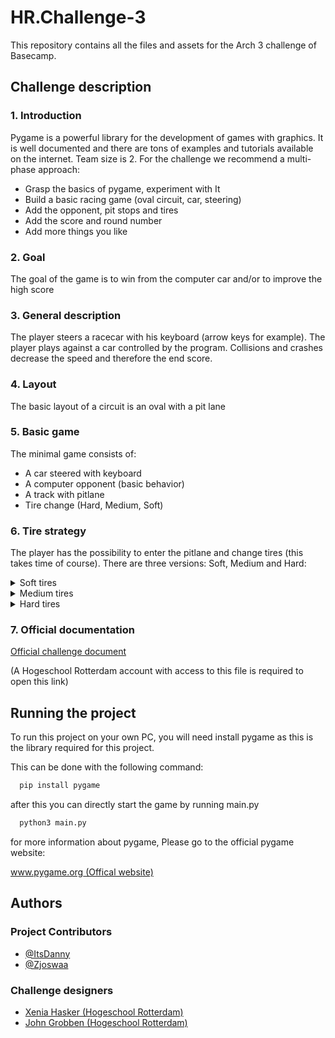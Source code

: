 
# HR.Challenge-3

This repository contains all the files and assets for the Arch 3 challenge of Basecamp.


## Challenge description

### 1. Introduction

Pygame is a powerful library for the development of games with graphics. It is well documented and there are tons of examples and tutorials available on the internet. Team size is 2. For the challenge we recommend a multi-phase approach:

- Grasp the basics of pygame, experiment with It
- Build a basic racing game (oval circuit, car, steering)
- Add the opponent, pit stops and tires
- Add the score and round number
- Add more things you like

### 2. Goal

The goal of the game is to win from the computer car and/or to improve the high score

### 3. General description

The player steers a racecar with his keyboard (arrow keys for example). The player plays against a car controlled by the program. Collisions and crashes decrease the speed and therefore the end score.

### 4. Layout

The basic layout of a circuit is an oval with a pit lane

### 5. Basic game

The minimal game consists of:

- A car steered with keyboard
- A computer opponent (basic behavior)
- A track with pitlane
- Tire change (Hard, Medium, Soft)

### 6. Tire strategy

The player has the possibility to enter the pitlane and change tires (this takes time of course).
There are three versions: Soft, Medium and Hard:

<details>
<summary>Soft tires</summary>
These represent the fastest rubber, but are likely to wear out before the harder compounds do.
</details>

<details>
<summary>Medium tires</summary>
This is the compromise compound. It's usually slower than the softs but faster than hards. And it should last longer than the softs, but not as long as hards!
</details>

<details>
<summary>Hard tires</summary>
These provide the least grip, but are supposed to remain in working order the longest
</details>

### 7. Official documentation

[Official challenge document](https://hrnl.sharepoint.com/:b:/r/sites/CMI-BaseCamp22023-2024/CMIBaseCamp2%20%202023%20%202024%20%20Document%20Library/Arch%203/Week%2012/Lesson%20Material/Challenge%20week-12-CHALLENGE%202.3.pdf?csf=1&web=1&e=Lifwa9)

(A Hogeschool Rotterdam account with access to this file is required to open this link)

## Running the project

To run this project on your own PC, you will need install pygame as this is the library required for this project.

This can be done with the following command:

```bash
  pip install pygame
```
    
after this you can directly start the game by running main.py

```bash
  python3 main.py
```

for more information about pygame, Please go to the official pygame website:

[www.pygame.org (Offical website)](https://www.pygame.org)
## Authors

### Project Contributors

- [@ItsDanny](https://github.com/ItsADanny)
- [@Zjoswaa](https://github.com/Zjoswaa)

### Challenge designers

- [Xenia Hasker (Hogeschool Rotterdam)](https://github.com/hogeschool)
- [John Grobben (Hogeschool Rotterdam)](https://github.com/hogeschool)
